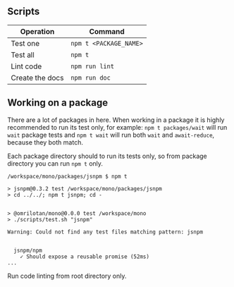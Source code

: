 ## Scripts

| Operation | Command
| - | -
| Test one | `npm t <PACKAGE_NAME>`
| Test all | `npm t`
| Lint code | `npm run lint`
| Create the docs | `npm run doc`

## Working on a package

There are a lot of packages in here. When working in a package it is highly recommended to run its test only, for example: `npm t packages/wait` will run `wait` package tests and `npm t wait` will run both `wait` and `await-reduce`, because they both match.

Each package directory should to run its tests only, so from package directory you can run `npm t` only.
```
/workspace/mono/packages/jsnpm $ npm t

> jsnpm@0.3.2 test /workspace/mono/packages/jsnpm
> cd ../../; npm t jsnpm; cd -


> @omrilotan/mono@0.0.0 test /workspace/mono
> ./scripts/test.sh "jsnpm"

Warning: Could not find any test files matching pattern: jsnpm


  jsnpm/npm
    ✓ Should expose a reusable promise (52ms)
...
```

Run code linting from root directory only.
